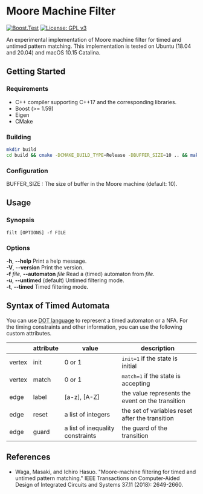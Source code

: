 
Moore Machine Filter
====================

[![Boost.Test](https://github.com/ERATOMMSD/moore_machine_filter/actions/workflows/unit_test.yml/badge.svg)](https://github.com/ERATOMMSD/moore_machine_filter/actions/workflows/unit_test.yml)
[![License: GPL v3](https://img.shields.io/badge/License-GPLv3-blue.svg)](./LICENSE)

An experimental implementation of Moore machine filter for timed and untimed pattern matching.
This implementation is tested on Ubuntu (18.04 and 20.04) and macOS 10.15 Catalina.

Getting Started
------------

### Requirements

* C++ compiler supporting C++17 and the corresponding libraries.
* Boost (>= 1.59)
* Eigen
* CMake

### Building

```sh
mkdir build
cd build && cmake -DCMAKE_BUILD_TYPE=Release -DBUFFER_SIZE=10 .. && make
```

### Configuration

BUFFER_SIZE
: The size of buffer in the Moore machine (default: 10).

Usage
-----

### Synopsis

    filt [OPTIONS] -f FILE

### Options

**-h**, **--help** Print a help message. <br />
**-V**, **--version** Print the version.  <br />
**-f** *file*, **--automaton** *file* Read a (timed) automaton from *file*.  <br />
**-u**, **--untimed** (default) Untimed filtering mode. <br />
**-t**, **--timed** Timed filtering mode. <br />

Syntax of Timed Automata
------------------------

You can use [DOT language](http://www.graphviz.org/content/dot-language) to represent a timed automaton or a NFA. For the timing constraints and other information, you can use the following custom attributes.

<table>
<thead>
<tr class="header">
<th></th>
<th>attribute</th>
<th>value</th>
<th>description</th>
</tr>
</thead>
<tbody>
<tr class="odd">
<td>vertex</td>
<td>init</td><td>0 or 1</td><td><tt>init=1</tt> if the state is initial</td></tr>
<tr class="even">
<td>vertex</td><td>match</td><td>0 or 1</td><td><tt>match=1</tt> if the state is accepting</td>
</tr>
<tr class="odd">
<td>edge</td><td>label</td><td>[a-z], [A-Z]</td><td>the value represents the event on the transition</td>
</tr>
<tr class="even">
<td>edge</td><td>reset</td><td>a list of integers</td><td>the set of variables reset after the transition</td>
</tr>
<tr class="odd">
<td>edge</td><td>guard</td><td>a list of inequality constraints</td><td>the guard of the transition</td>
</tr>
</tbody>
</table>

References
-------------

* Waga, Masaki, and Ichiro Hasuo. "Moore-machine filtering for timed and untimed pattern matching." IEEE Transactions on Computer-Aided Design of Integrated Circuits and Systems 37.11 (2018): 2649-2660.
